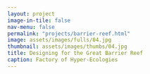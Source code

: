 ```yaml
---
layout: project
image-in-tile: false
nav-menu: false
permalink: "projects/barrier-reef.html"
image: assets/images/fulls/04.jpg
thumbnail: assets/images/thumbs/04.jpg
title: Designing for the Great Barrier Reef
caption: Factory of Hyper-Ecologies
---
```

